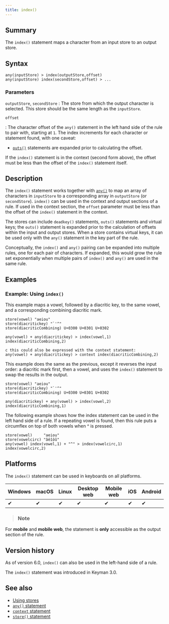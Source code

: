 ```yaml
---
title: index()
---
```


## Summary

The `index()` statement maps a character from an input store to an output store.

## Syntax

```
any(inputStore) > index(outputStore,offset)
any(inputStore) index(secondStore,offset) > ...
```

### Parameters

`outputStore`, `secondStore`
: The store from which the output character is selected. This store should be
  the same length as the `inputStore`.

`offset`

: The character offset of the `any()` statement in the left hand side of the
  rule to pair with, starting at `1`. The index increments for each character or
  statement found, with one caveat:

  - [`outs()`](outs) statements are expanded prior to calculating the offset.

  If the `index()` statement is in the context (second form above), the offset
  must be less than the offset of the `index()` statement itself.

## Description

The `index()` statement works together with [`any()`](any) to map an array of
characters in `inputStore` to a corresponding array in `outputStore` (or
`secondStore`). `index()` can be used in the context and output sections of a
rule. If used in the context section, the `offset` parameter must be less than
the offset of the `index()` statement in the context.

The stores can include `deadkey()` statements, `outs()` statements and virtual
keys; the `outs()` statement is expanded prior to the calculation of offsets
within the input and output stores. When a store contains virtual keys, it can
be used only with the `any()` statement in the key part of the rule.

Conceptually, the `index()` and `any()` pairing can be expanded into multiple
rules, one for each pair of characters. If expanded, this would grow the rule
set exponentially when multiple pairs of `index()` and `any()` are used in the
same rule.

## Examples

### Example: Using `index()`

This example maps a vowel, followed by a diacritic key, to the same vowel, and a
corresponding combining diacritic mark.

```
store(vowel) "aeiou"
store(diacritickey) "`'^"
store(diacriticCombining) U+0300 U+0301 U+0302

any(vowel) + any(diacritickey) > index(vowel,1) index(diacriticCombining,2)

c this could also be expressed with the context statement:
any(vowel) + any(diacritickey) > context index(diacriticCombining,2)
```

This example does the same as the previous, except it reverses the input order:
a diacritic mark first, then a vowel, and uses the `index()` statement to swap
the results in the output.

```
store(vowel) "aeiou"
store(diacritickey) "`'^"
store(diacriticCombining) U+0300 U+0301 U+0302

any(diacritickey) + any(vowel) > index(vowel,2) index(diacriticCombining,1)
```

The following example shows how the index statement can be used in the left hand
side of a rule. If a repeating vowel is found, then this rule puts a circumflex
on top of both vowels when <key>^</key> is pressed.

```
store(vowel)     "aeiou"
store(vowelcirc) "âêîôû"
any(vowel) index(vowel,1) + "^" > index(vowelcirc,1) index(vowelcirc,2)
```

## Platforms

The `index()` statement can be used in keyboards on all platforms.

| Windows | macOS | Linux | Desktop web | Mobile web | iOS | Android |
|---------|-------|-------|-------------|------------|-----|---------|
| ✔       | ✔     | ✔    | ✔          | ✔          | ✔  | ✔       |

> ### Note
For **mobile** and **mobile web**, the statement is **only** accessible as the
output section of the rule.

## Version history

As of version 6.0, `index()` can also be used in the left-hand side of a rule.

The `index()` statement was introduced in Keyman 3.0.

## See also

-   [Using stores](../guide/stores)
-   [`any()` statement](../reference/any)
-   [`context` statement](../reference/context.md)
-   [`store()` statement](../reference/store.md)
